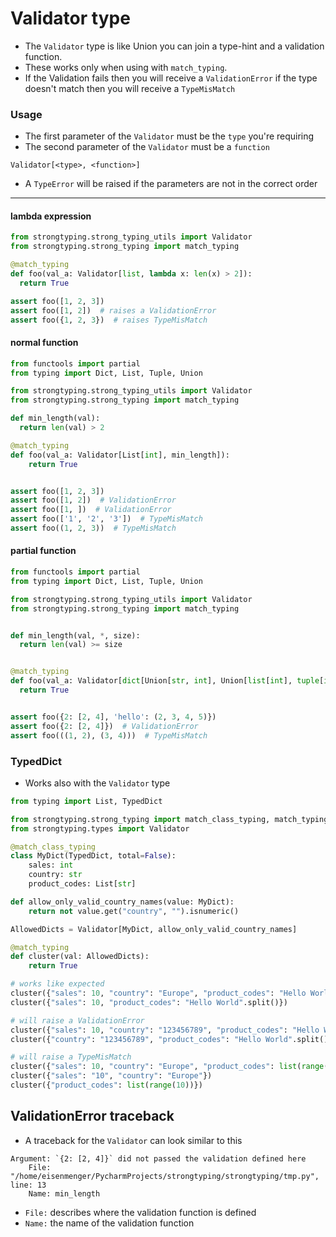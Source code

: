 # Validator type
- The `Validator` type is like Union you can join a type-hint and a validation function.
- These works only when using with `match_typing`.
- If the Validation fails then you will receive a `ValidationError` if the type doesn't match 
  then you will receive a `TypeMisMatch`

### Usage
- The first parameter of the `Validator` must be the `type` you're requiring
- The second parameter of the `Validator` must be a `function`
```
Validator[<type>, <function>]
```
- A `TypeError` will be raised if the parameters are not in the correct order
---

#### lambda expression
```python
from strongtyping.strong_typing_utils import Validator
from strongtyping.strong_typing import match_typing

@match_typing
def foo(val_a: Validator[list, lambda x: len(x) > 2]):
  return True

assert foo([1, 2, 3])
assert foo([1, 2])  # raises a ValidationError
assert foo({1, 2, 3})  # raises TypeMisMatch
```

#### normal function
```python
from functools import partial
from typing import Dict, List, Tuple, Union

from strongtyping.strong_typing_utils import Validator
from strongtyping.strong_typing import match_typing

def min_length(val):
  return len(val) > 2

@match_typing
def foo(val_a: Validator[List[int], min_length]):
    return True


assert foo([1, 2, 3])
assert foo([1, 2])  # ValidationError
assert foo([1, ])  # ValidationError
assert foo(['1', '2', '3'])  # TypeMisMatch
assert foo((1, 2, 3))  # TypeMisMatch
```


#### partial function
```python
from functools import partial
from typing import Dict, List, Tuple, Union

from strongtyping.strong_typing_utils import Validator
from strongtyping.strong_typing import match_typing


def min_length(val, *, size):
  return len(val) >= size


@match_typing
def foo(val_a: Validator[dict[Union[str, int], Union[list[int], tuple[int, ...]]], partial(min_length, size=2)]):
  return True


assert foo({2: [2, 4], 'hello': (2, 3, 4, 5)})
assert foo({2: [2, 4]})  # ValidationError
assert foo(((1, 2), (3, 4)))  # TypeMisMatch
```


### TypedDict
- Works also with the `Validator` type
```python
from typing import List, TypedDict

from strongtyping.strong_typing import match_class_typing, match_typing
from strongtyping.types import Validator

@match_class_typing
class MyDict(TypedDict, total=False):
    sales: int
    country: str
    product_codes: List[str]

def allow_only_valid_country_names(value: MyDict):
    return not value.get("country", "").isnumeric()

AllowedDicts = Validator[MyDict, allow_only_valid_country_names]

@match_typing
def cluster(val: AllowedDicts):
    return True

# works like expected
cluster({"sales": 10, "country": "Europe", "product_codes": "Hello World".split()})
cluster({"sales": 10, "product_codes": "Hello World".split()})

# will raise a ValidationError
cluster({"sales": 10, "country": "123456789", "product_codes": "Hello World".split()})
cluster({"country": "123456789", "product_codes": "Hello World".split()})

# will raise a TypeMisMatch
cluster({"sales": 10, "country": "Europe", "product_codes": list(range(10))})
cluster({"sales": "10", "country": "Europe"})
cluster({"product_codes": list(range(10))})
```


## ValidationError traceback
- A traceback for the `Validator` can look similar to this
```
Argument: `{2: [2, 4]}` did not passed the validation defined here 
	File: "/home/eisenmenger/PycharmProjects/strongtyping/strongtyping/tmp.py", line: 13
	Name: min_length
```
- `File:` describes where the validation function is defined
- `Name:` the name of the validation function